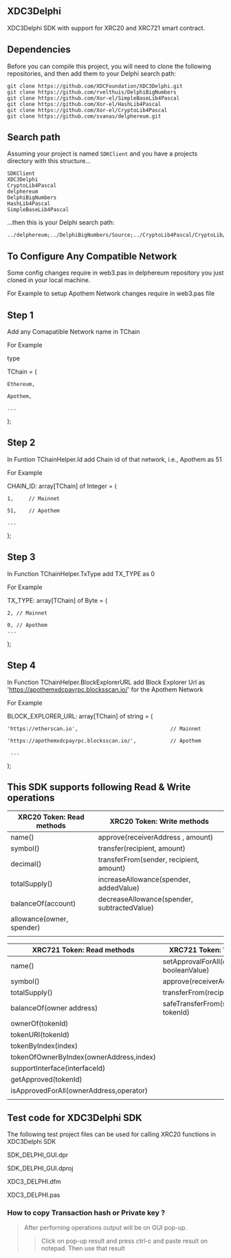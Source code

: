 ## XDC3Delphi

XDC3Delphi SDK with support for XRC20 and XRC721 smart contract.

## Dependencies

Before you can compile this project, you will need to clone the following repositories, and then add them to your Delphi search path:
```
git clone https://github.com/XDCFoundation/XDC3Delphi.git
git clone https://github.com/rvelthuis/DelphiBigNumbers
git clone https://github.com/Xor-el/SimpleBaseLib4Pascal
git clone https://github.com/Xor-el/HashLib4Pascal
git clone https://github.com/Xor-el/CryptoLib4Pascal
git clone https://github.com/svanas/delphereum.git
```

## Search path

Assuming your project is named `SDKClient` and you have a projects directory with this structure...

```
SDKClient
XDC3Delphi 
CryptoLib4Pascal
delphereum
DelphiBigNumbers
HashLib4Pascal
SimpleBaseLib4Pascal
```

...then this is your Delphi search path:

```
../delphereum;../DelphiBigNumbers/Source;../CryptoLib4Pascal/CryptoLib/src/Interfaces;../CryptoLib4Pascal/CryptoLib/src/Math;../CryptoLib4Pascal/CryptoLib/src/Utils;../CryptoLib4Pascal/CryptoLib/src/Security;../HashLib4Pascal/HashLib/src/Interfaces;../HashLib4Pascal/HashLib/src/Utils;../CryptoLib4Pascal/CryptoLib/src/Utils/Randoms;../HashLib4Pascal/HashLib/src/Base;../HashLib4Pascal/HashLib/src/KDF;../HashLib4Pascal/HashLib/src/Nullable;../HashLib4Pascal/HashLib/src/NullDigest;../HashLib4Pascal/HashLib/src/Checksum;../HashLib4Pascal/HashLib/src/Hash32;../HashLib4Pascal/HashLib/src/Hash64;../HashLib4Pascal/HashLib/src/Hash128;../HashLib4Pascal/HashLib/src/Crypto;../HashLib4Pascal/HashLib/src/Interfaces/IBlake2BParams;../HashLib4Pascal/HashLib/src/Crypto/Blake2BParams;../HashLib4Pascal/HashLib/src/Interfaces/IBlake2SParams;../HashLib4Pascal/HashLib/src/Crypto/Blake2SParams;../CryptoLib4Pascal/CryptoLib/src/Crypto/Digests;../CryptoLib4Pascal/CryptoLib/src/Asn1/Pkcs;../CryptoLib4Pascal/CryptoLib/src/Asn1;../CryptoLib4Pascal/CryptoLib/src/Utils/Encoders;../SimpleBaseLib4Pascal/SimpleBaseLib/src/Bases;../SimpleBaseLib4Pascal/SimpleBaseLib/src/Utils;../SimpleBaseLib4Pascal/SimpleBaseLib/src/Interfaces;../CryptoLib4Pascal/CryptoLib/src/Asn1/RossStandart;../CryptoLib4Pascal/CryptoLib/src/Asn1/Oiw;../CryptoLib4Pascal/CryptoLib/src/Asn1/Nist;../CryptoLib4Pascal/CryptoLib/src/Asn1/Misc;../CryptoLib4Pascal/CryptoLib/src/Asn1/TeleTrust;../CryptoLib4Pascal/CryptoLib/src/Asn1/CryptoPro;../CryptoLib4Pascal/CryptoLib/src/Crypto/Prng;../CryptoLib4Pascal/CryptoLib/src/Utils/Rng;../CryptoLib4Pascal/CryptoLib/src/Crypto/Engines;../CryptoLib4Pascal/CryptoLib/src/Crypto/Parameters;../CryptoLib4Pascal/CryptoLib/src/Crypto;../CryptoLib4Pascal/CryptoLib/src/Math/EC;../CryptoLib4Pascal/CryptoLib/src/Crypto/EC;../CryptoLib4Pascal/CryptoLib/src/Math/EC/Endo;../CryptoLib4Pascal/CryptoLib/src/Asn1/Sec;../CryptoLib4Pascal/CryptoLib/src/Asn1/X9;../CryptoLib4Pascal/CryptoLib/src/Asn1/CryptLib;../CryptoLib4Pascal/CryptoLib/src/Math/Raw;../CryptoLib4Pascal/CryptoLib/src/Math/EC/Multiplier;../CryptoLib4Pascal/CryptoLib/src/Math/EC/Abc;../CryptoLib4Pascal/CryptoLib/src/Math/Field;../CryptoLib4Pascal/CryptoLib/src/Math/EC/Custom/Sec;../CryptoLib4Pascal/CryptoLib/src/Math/EC/Custom/Djb;../CryptoLib4Pascal/CryptoLib/src/Crypto/Signers;../CryptoLib4Pascal/CryptoLib/src/Crypto/Generators;../CryptoLib4Pascal/CryptoLib/src/Crypto/Macs;../XDC3Delphi
```

## To Configure Any Compatible Network 


Some config changes require in web3.pas in delphereum repository you just cloned in your local machine.

For Example to setup Apothem Network changes require in web3.pas file 


## Step 1

Add any Comapatible Network name in TChain 

For Example

type

  TChain = (

    Ethereum,

    Apothem,

    ...
  );

## Step 2

In Funtion TChainHelper.Id add Chain id of that network, i.e., Apothem as 51 

For Example

CHAIN_ID: array[TChain] of Integer = (

    1,     // Mainnet

    51,    // Apothem

    ...
  );

## Step 3

In Function TChainHelper.TxType add TX_TYPE as 0 

For Example

 TX_TYPE: array[TChain] of Byte = (

    2, // Mainnet

    0, // Apothem
    ...
  );

## Step 4

In Function TChainHelper.BlockExplorerURL add Block Explorer Url as  'https://apothemxdcpayrpc.blocksscan.io/' for the Apothem Network


For Example

BLOCK_EXPLORER_URL: array[TChain] of string = (

    'https://etherscan.io',                              // Mainnet

    'https://apothemxdcpayrpc.blocksscan.io/',           // Apothem
    
     ...
  );


## This SDK supports following Read & Write operations


  |    XRC20 Token: Read methods                    |   XRC20 Token: Write methods                          |
  |     ---                                         |   ---                                                 | 
  |     name()                                      |   approve(receiverAddress , amount)                   |
  |     symbol()                                    |   transfer(recipient, amount)                         |
  |     decimal()                                   |   transferFrom(sender, recipient, amount)             |
  |     totalSupply()                               |   increaseAllowance(spender, addedValue)              |
  |     balanceOf(account)                          |   decreaseAllowance(spender, subtractedValue)         |
  |     allowance(owner, spender)                   |                                                       |
  |                                                 |                                                       |
                                            
  |    XRC721 Token: Read methods                   |   XRC721 Token: Write methods                         |
  |     ----                                        |   ----                                                |
  |     name()                                      |   setApprovalForAll(operatorAddress, booleanValue)    |
  |     symbol()                                    |   approve(receiverAddress , tokenId)                  |
  |     totalSupply()                               |   transferFrom(recipient, tokenId)                    |
  |     balanceOf(owner address)                    |   safeTransferFrom(spender, tokenId)                  |
  |     ownerOf(tokenId)                            |                                                       |
  |     tokenURI(tokenId)                           |                                                       |
  |     tokenByIndex(index)                         |                                                       |
  |     tokenOfOwnerByIndex(ownerAddress,index)     |                                                       |
  |     supportInterface(interfaceId)               |                                                       |
  |     getApproved(tokenId)                        |                                                       |
  |     isApprovedForAll(ownerAddress,operator)     |                                                       |
  |                                                 |                                                       |



## Test code for XDC3Delphi SDK

The following test project files can be used for calling XRC20 functions in XDC3Delphi SDK

SDK_DELPHI_GUI.dpr 

SDK_DELPHI_GUI.dproj

XDC3_DELPHI.dfm

XDC3_DELPHI.pas

### How to copy Transaction hash or Private key ?
> After perforning operations output will be on GUI pop-up.
>> Click on pop-up result and press ctrl-c and paste result on notepad.
>> Then use that result




